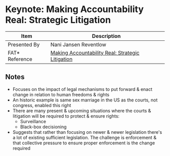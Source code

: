 # Keynote: Making Accountability Real: Strategic Litigation

| Item | Description |
| --- | --- | 
| Presented By | Nani Jansen Reventlow |
| FAT* Reference | [Making Accountability Real: Strategic Litigation](https://fatconference.org/2020/keynotes.html#reventlow) |



## Notes

- Focuses on the impact of legal mechanisms to put forward & enact change in relation to human freedoms & rights
- An historic example is same sex marriage in the US as the courts, not congress, enabled this right
- There are many present & upcoming situations where the courts & litigation will be required to protect & ensure rights:
    - Surveillance
    - Black-box decisioning
- Suggests that rather than focusing on newer & newer legislation there's a lot of existing sufficient legislation. The challenge is enforcement & that collective pressure to ensure proper enforcement is the change required